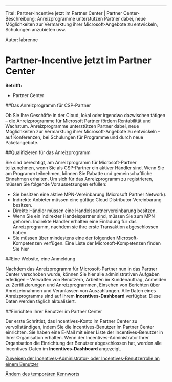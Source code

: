 ---
Titel: Partner-Incentive jetzt im Partner Center | Partner Center-Beschreibung: Anreizprogramme unterstützen Partner dabei, neue Möglichkeiten zur Vermarktung ihrer Microsoft-Angebote zu entwickeln, Schulungen anzubieten usw. 

Autor: labrenne


# <a name="partner-incentives-is-now-on-partner-center"></a>Partner-Incentive jetzt im Partner Center 

**Betrifft:**

-  Partner Center

##<a name="the-csp-partner-incentives-program"></a>Das Anreizprogramm für CSP-Partner

Ob Sie Ihre Geschäfte in der Cloud, lokal oder irgendwo dazwischen tätigen – die Anreizprogramme für Microsoft Partner fördern Rentabilität und Wachstum. Anreizprogramme unterstützen Partner dabei, neue Möglichkeiten zur Vermarktung ihrer Microsoft-Angebote zu entwickeln – auf Konferenzen, bei Schulungen für Programme und durch neue Paketangebote. 

##<a name="qualify-for-the-incentives-program"></a>Qualifizieren für das Anreizprogramm

Sie sind berechtigt, am Anreizprogramm für Microsoft-Partner teilzunehmen, wenn Sie als CSP-Partner ein aktiver Händler sind.
Wenn Sie am Programm teilnehmen, können Sie Rabatte und gemeinschaftliche Einnahmen erhalten. Um sich für das Anreizprogramm zu registrieren, müssen Sie folgende Voraussetzungen erfüllen: 
-   Sie besitzen eine aktive MPN-Vereinbarung (Microsoft Partner Network).  
-   Indirekte Anbieter müssen eine gültige Cloud Distributor-Vereinbarung besitzen.
-   Direkte Händler müssen eine Handelspartnervereinbarung besitzen.
-   Wenn Sie ein indirekter Handelspartner sind, müssen Sie zum MPN gehören. Indirekte Händler erhalten eine Einladung für das Anreizprogramm, nachdem sie ihre erste Transaktion abgeschlossen haben. 
-   Sie müssen über mindestens eine der folgenden Microsoft-Kompetenzen verfügen. Eine Liste der Microsoft-Kompetenzen finden Sie hier

##<a name="one-site-one-log-on"></a>Eine Website, eine Anmeldung

Nachdem das Anreizprogramm für Microsoft-Partner nun in das Partner Center verschoben wurde, können Sie hier alle administrativen Aufgaben erledigen – Verwalten von Benutzern, Arbeiten im Kundenauftrag, Anmelden zu Zertifizierungen und Anreizprogrammen, Einsehen von Berichten über Anreizeinnahmen und Veranlassen von Auszahlungen. Alle Daten eines Anreizprogramms sind auf Ihrem **Incentives-Dashboard** verfügbar. Diese Daten werden täglich aktualisiert.
 
##<a name="set-your-users-up-in-partner-center"></a>Einrichten Ihrer Benutzer im Partner Center
 
Der erste Schrittist, das Incentives-Konto im Partner Center zu vervollständigen, indem Sie die Incentives-Benutzer im Partner Center einrichten. Sie haben eine E-Mail mit einer Liste der Incentives-Benutzer in Ihrer Organisation erhalten. Wenn der Incentives-Administrator Ihrer Organisation die Einrichtung der Benutzer abgeschlossen hat, werden alle Incentives-Daten im **Incentives-Dashboard** angezeigt.


[Zuweisen der Incentives-Administrator- oder Incentives-Benutzerrolle an einem Benutzer](assign-a-user-the-incentive-admin-or-incentive-user-role.md)

[Ändern des temporären Kennworts](change-your-temporary-password.md)

